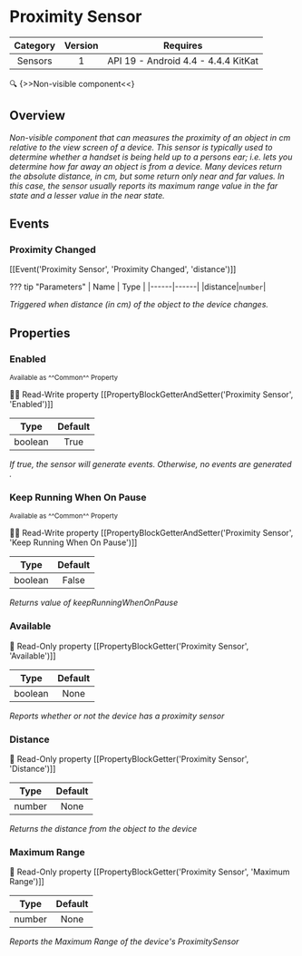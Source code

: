 # Proximity Sensor

| Category | Version | Requires |
|:--------:|:-------:|:--------:|
|Sensors|1|API 19 - Android 4.4 - 4.4.4 KitKat|

:mag: {>>Non-visible component<<}

## Overview

_<p>Non-visible component that can measures the proximity of an object in cm relative to the view screen of a device. This sensor is typically used to determine whether a handset is being held up to a persons ear; i.e. lets you determine how far away an object is from a device. Many devices return the absolute distance, in cm, but some return only near and far values. In this case, the sensor usually reports its maximum range value in the far state and a lesser value in the near state.</p>_

## Events

### Proximity Changed

[[Event('Proximity Sensor', 'Proximity Changed', 'distance')]]

??? tip "Parameters"
    | Name | Type |
    |------|------|
    |distance|`number`|


_Triggered when distance (in cm) of the object to the device changes._

## Properties

### Enabled

<small>Available as ^^Common^^ Property</small>

:eyes::pencil: Read-Write property
[[PropertyBlockGetterAndSetter('Proximity Sensor', 'Enabled')]]

| Type | Default |
|:----:|:-------:|
|boolean|True|

_If true, the sensor will generate events.  Otherwise, no events
 are generated ._

### Keep Running When On Pause

<small>Available as ^^Common^^ Property</small>

:eyes::pencil: Read-Write property
[[PropertyBlockGetterAndSetter('Proximity Sensor', 'Keep Running When On Pause')]]

| Type | Default |
|:----:|:-------:|
|boolean|False|

_Returns value of keepRunningWhenOnPause_

### Available

:eyes: Read-Only property
[[PropertyBlockGetter('Proximity Sensor', 'Available')]]

| Type | Default |
|:----:|:-------:|
|boolean|None|

_Reports whether or not the device has a proximity sensor_

### Distance

:eyes: Read-Only property
[[PropertyBlockGetter('Proximity Sensor', 'Distance')]]

| Type | Default |
|:----:|:-------:|
|number|None|

_Returns the distance from the object to the device_

### Maximum Range

:eyes: Read-Only property
[[PropertyBlockGetter('Proximity Sensor', 'Maximum Range')]]

| Type | Default |
|:----:|:-------:|
|number|None|

_Reports the Maximum Range of the device's ProximitySensor_